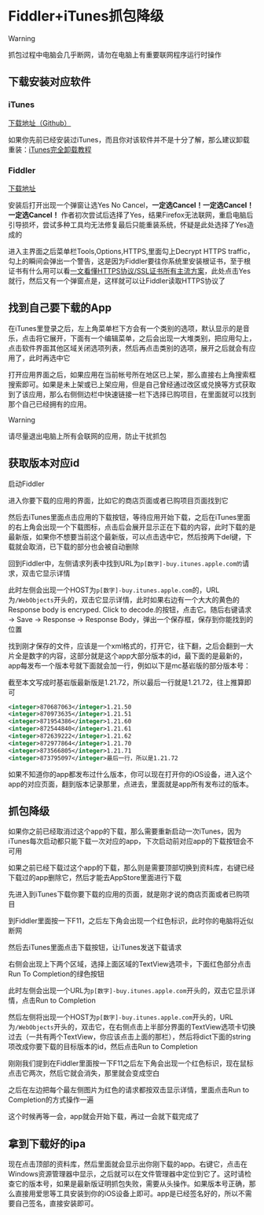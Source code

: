 # Fiddler+iTunes抓包降级

> [!WARNING]
> 抓包过程中电脑会几乎断网，请勿在电脑上有重要联网程序运行时操作
> 
## 下载安装对应软件

### iTunes

[下载地址（Github）](https://github.com/Semporia/TikTok-Unlock/issues/371)

如果你先前已经安装过iTunes，而且你对该软件并不是十分了解，那么建议卸载重装：[iTunes完全卸载教程](apple_products_tips/iTunes/windows_uninstall.md)

### Fiddler

[下载地址](https://www.telerik.com/download/fiddler)

安装后打开出现一个弹窗让选Yes No Cancel，**一定选Cancel！一定选Cancel！一定选Cancel！** 作者初次尝试后选择了Yes，结果Firefox无法联网，重启电脑后引导损坏，尝试多种工具均无法修复最后只能重装系统，怀疑是此处选择了Yes造成的

进入主界面之后菜单栏Tools,Options,HTTPS,里面勾上Decrypt HTTPS traffic，勾上的瞬间会弹出一个警告，这是因为Fiddler要往你系统里安装根证书，至于根证书有什么用可以看[一文看懂HTTPS协议/SSL证书所有主流方案](uncategorized/principleofhttpsssl)，此处点击Yes就行，然后又有一个弹窗点是，这样就可以让Fiddler读取HTTPS协议了
## 找到自己要下载的App
在iTunes里登录之后，左上角菜单栏下方会有一个类别的选项，默认显示的是音乐，点击将它展开，下面有一个编辑菜单，之后会出现一大堆类别，把应用勾上，点击软件界面其他区域关闭选项列表，然后再点击类别的选项，展开之后就会有应用了，此时再选中它

打开应用界面之后，如果应用在当前帐号所在地区已上架，那么直接右上角搜索框搜索即可。如果是未上架或已上架应用，但是自己曾经通过改区或兑换等方式获取到了该应用，那么右侧侧边栏中快速链接一栏下选择已购项目，在里面就可以找到那个自己已经拥有的应用。

> [!WARNING]
> 请尽量退出电脑上所有会联网的应用，防止干扰抓包

## 获取版本对应id

启动Fiddler

进入你要下载的应用的界面，比如它的商店页面或者已购项目页面找到它

然后去iTunes里面点击应用的下载按钮，等待应用开始下载，之后在iTunes里面的右上角会出现一个下载图标，点击后会展开显示正在下载的内容，此时下载的是最新版，如果你不想要当前这个最新版，可以点击选中它，然后按两下del键，下载就会取消，已下载的部分也会被自动删除

回到Fiddler中，左侧请求列表中找到URL为`p[数字]-buy.itunes.apple.com的`请求，双击它显示详情

此时左侧会出现一个HOST为`p[数字]-buy.itunes.apple.com`的，URL为`/WebObjects`开头的，双击它显示详情，此时如果右边有一个大大的黄色的Response body is encryped. Click to decode.的按钮，点击它。随后右键请求 -> Save -> Response -> Response Body，弹出一个保存框，保存到你能找到的位置

找到刚才保存的文件，应该是一个xml格式的，打开它，往下翻，之后会翻到一大片全是<integer>数字</integer>的内容，这部分就是这个app大部分版本的id，最下面的是最新的，app每发布一个版本号就下面就会加一行，例如以下是mc基岩版的部分版本号：

截至本文写成时基岩版最新版是1.21.72，所以最后一行就是1.21.72，往上推算即可
```xml
<integer>870687063</integer>1.21.50
<integer>870973635</integer>1.21.51
<integer>871954386</integer>1.21.60
<integer>872544840</integer>1.21.61
<integer>872639222</integer>1.21.62
<integer>872977864</integer>1.21.70
<integer>873566805</integer>1.21.71
<integer>873795097</integer>最后一行，所以是1.21.72
```
如果不知道你的app都发布过什么版本，你可以现在打开你的iOS设备，进入这个app的对应页面，翻到版本记录那里，点进去，里面就是app所有发布过的版本。

## 抓包降级

如果你之前已经取消过这个app的下载，那么需要重新启动一次iTunes，因为iTunes每次启动都只能下载一次对应的app，下次启动前对应app的下载按钮会不可用

如果之前已经下载过这个app的下载，那么则是需要顶部切换到资料库，右键已经下载过的app删除它，然后才能去AppStore里面进行下载

先进入到iTunes下载你要下载的应用的页面，就是刚才说的商店页面或者已购项目

到Fiddler里面按一下F11，之后左下角会出现一个红色标识，此时你的电脑将近似断网

然后去iTunes里面点击下载按钮，让iTunes发送下载请求

右侧会出现上下两个区域，选择上面区域的TextView选项卡，下面红色部分点击Run To Completion的绿色按钮

此时左侧会出现一个URL为`p[数字]-buy.itunes.apple.com`开头的，双击它显示详情，点击Run to Completion

然后左侧将出现一个HOST为`p[数字]-buy.itunes.apple.com`开头的，URL为`/WebObjects`开头的，双击它，在右侧点击上半部分界面的TextView选项卡切换过去（一共有两个TextView，你应该点击上面的那栏），然后将dict下面的string项改成你要下载的目标版本的id，然后点击Run to Completion

刚刚我们提到在Fiddler里面按一下F11之后左下角会出现一个红色标识，现在鼠标点击它两次，然后它就会消失，那里就会变成空白

之后在左边把每个最左侧图片为红色的请求都按双击显示详情，里面点击Run to Completion的方式操作一遍

这个时候再等一会，app就会开始下载，再过一会就下载完成了

## 拿到下载好的ipa

现在点击顶部的资料库，然后里面就会显示出你刚下载的app。右键它，点击在Windows资源管理器中显示，之后就可以在文件管理器中定位到它了。这时请检查它的版本号，如果是最新版证明抓包失败，需要从头操作。如果版本号正确，那么直接用爱思等工具安装到你的iOS设备上即可。app是已经签名好的，所以不需要自己签名，直接安装即可。
